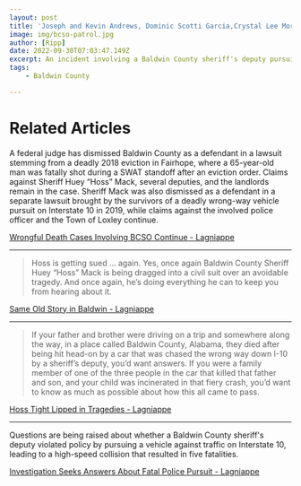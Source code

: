 ```yaml
---
layout: post
title: 'Joseph and Kevin Andrews, Dominic Scotti Garcia,Crystal Lee Moradie, Payton Leigh Northcut'
image: img/bcso-patrol.jpg
author: [Ripp]
date: 2022-09-30T07:03:47.149Z
excerpt: An incident involving a Baldwin County sheriff's deputy pursuing a vehicle against traffic on Interstate 10 resulted in a high-speed collision, claiming the lives of five individuals. Questions are now being raised about whether the deputy violated policy during the pursuit.
tags:
    - Baldwin County

---
```


# Related Articles

A federal judge has dismissed Baldwin County as a defendant in a lawsuit stemming from a deadly 2018 eviction in Fairhope, where a 65-year-old man was fatally shot during a SWAT standoff after an eviction order. Claims against Sheriff Huey “Hoss” Mack, several deputies, and the landlords remain in the case. Sheriff Mack was also dismissed as a defendant in a separate lawsuit brought by the survivors of a deadly wrong-way vehicle pursuit on Interstate 10 in 2019, while claims against the involved police officer and the Town of Loxley continue.

[Wrongful Death Cases Involving BCSO Continue - Lagniappe](https://lagniappemobile.com/wrongful-death-cases-involving-bcso-continue/)

-----

>Hoss is getting sued … again. Yes, once again Baldwin County Sheriff Huey “Hoss” Mack is being dragged into a civil suit over an avoidable tragedy. And once again, he’s doing everything he can to keep you from hearing about it. 

[Same Old Story in Baldwin - Lagniappe](https://lagniappemobile.com/same-old-story-in-baldwin/)

------

>If your father and brother were driving on a trip and somewhere along the way, in a place called Baldwin County, Alabama, they died after being hit head-on by a car that was chased the wrong way down I-10 by a sheriff’s deputy, you’d want answers. If you were a family member of one of the three people in the car that killed that father and son, and your child was incinerated in that fiery crash, you’d want to know as much as possible about how this all came to pass.

[Hoss Tight Lipped in Tragedies - Lagniappe](https://lagniappemobile.com/hoss-tight-lipped-in-tragedies/)

-----

Questions are being raised about whether a Baldwin County sheriff's deputy violated policy by pursuing a vehicle against traffic on Interstate 10, leading to a high-speed collision that resulted in five fatalities.

[Investigation Seeks Answers About Fatal Police Pursuit - Lagniappe](https://lagniappemobile.com/investigation-seeks-answers-about-fatal-police-pursuit/)


